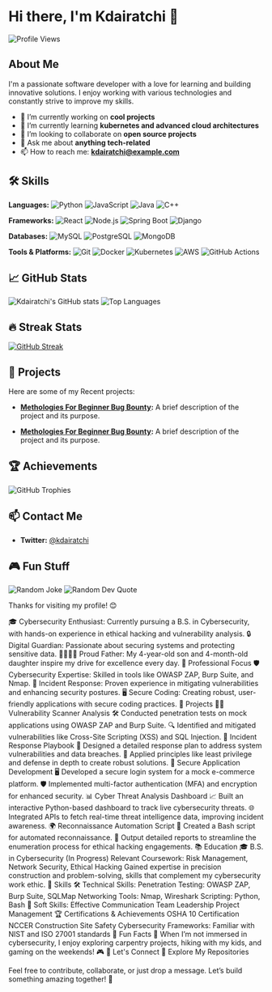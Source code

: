 # Hi there, I'm Kdairatchi 👋

![Profile Views](https://komarev.com/ghpvc/?username=kdairatchi&color=blueviolet)

## About Me
I'm a passionate software developer with a love for learning and building innovative solutions. I enjoy working with various technologies and constantly strive to improve my skills.

- 🔭 I’m currently working on **cool projects**
- 🌱 I’m currently learning **kubernetes and advanced cloud architectures**
- 👯 I’m looking to collaborate on **open source projects**
- 💬 Ask me about **anything tech-related**
- 📫 How to reach me: **kdairatchi@example.com**

## 🛠️ Skills
**Languages:**
![Python](https://img.shields.io/badge/Python-3776AB?style=for-the-badge&logo=python&logoColor=white)
![JavaScript](https://img.shields.io/badge/JavaScript-F7DF1E?style=for-the-badge&logo=javascript&logoColor=black)
![Java](https://img.shields.io/badge/Java-007396?style=for-the-badge&logo=java&logoColor=white)
![C++](https://img.shields.io/badge/C++-00599C?style=for-the-badge&logo=cplusplus&logoColor=white)

**Frameworks:**
![React](https://img.shields.io/badge/React-20232A?style=for-the-badge&logo=react&logoColor=61DAFB)
![Node.js](https://img.shields.io/badge/Node.js-339933?style=for-the-badge&logo=nodedotjs&logoColor=white)
![Spring Boot](https://img.shields.io/badge/Spring%20Boot-6DB33F?style=for-the-badge&logo=springboot&logoColor=white)
![Django](https://img.shields.io/badge/Django-092E20?style=for-the-badge&logo=django&logoColor=white)

**Databases:**
![MySQL](https://img.shields.io/badge/MySQL-4479A1?style=for-the-badge&logo=mysql&logoColor=white)
![PostgreSQL](https://img.shields.io/badge/PostgreSQL-336791?style=for-the-badge&logo=postgresql&logoColor=white)
![MongoDB](https://img.shields.io/badge/MongoDB-47A248?style=for-the-badge&logo=mongodb&logoColor=white)

**Tools & Platforms:**
![Git](https://img.shields.io/badge/Git-F05032?style=for-the-badge&logo=git&logoColor=white)
![Docker](https://img.shields.io/badge/Docker-2496ED?style=for-the-badge&logo=docker&logoColor=white)
![Kubernetes](https://img.shields.io/badge/Kubernetes-326CE5?style=for-the-badge&logo=kubernetes&logoColor=white)
![AWS](https://img.shields.io/badge/AWS-232F3E?style=for-the-badge&logo=amazonaws&logoColor=white)
![GitHub Actions](https://img.shields.io/badge/GitHub%20Actions-2088FF?style=for-the-badge&logo=githubactions&logoColor=white)

## 📈 GitHub Stats
![Kdairatchi's GitHub stats](https://github-readme-stats.vercel.app/api?username=kdairatchi&show_icons=true&theme=radical)
![Top Languages](https://github-readme-stats.vercel.app/api/top-langs/?username=kdairatchi&layout=compact&theme=radical)

## 🔥 Streak Stats
[![GitHub Streak](https://github-readme-streak-stats.herokuapp.com/?user=kdairatchi&theme=radical)](https://git.io/streak-stats)

## 🚀 Projects
Here are some of my Recent projects:
- **[Methologies For Beginner Bug Bounty]([link-to-project](https://kdairatchi.github.io)):** A brief description of the project and its purpose.

- **[Methologies For Beginner Bug Bounty]([link-to-project](https://github.com/kdairatchi/MyBountyOnelines)):** A brief description of the project and its purpose.
## 🏆 Achievements
![GitHub Trophies](https://github-profile-trophy.vercel.app/?username=kdairatchi&theme=radical)

## 📫 Contact Me
- **Twitter:** [@kdairatchi](https://twitter.com/_N0T4H4CKER)

## 🎮 Fun Stuff
![Random Joke](https://readme-jokes.vercel.app/api)
![Random Dev Quote](https://quotes-github-readme.vercel.app/api?type=horizontal&theme=radical)

Thanks for visiting my profile! 😊

🎓 Cybersecurity Enthusiast: Currently pursuing a B.S. in Cybersecurity, with hands-on experience in ethical hacking and vulnerability analysis.
🔒 Digital Guardian: Passionate about securing systems and protecting sensitive data.
👨‍👩‍👧‍👦 Proud Father: My 4-year-old son and 4-month-old daughter inspire my drive for excellence every day.
💼 Professional Focus
🛡️ Cybersecurity Expertise: Skilled in tools like OWASP ZAP, Burp Suite, and Nmap.
🚨 Incident Response: Proven experience in mitigating vulnerabilities and enhancing security postures.
🖥️ Secure Coding: Creating robust, user-friendly applications with secure coding practices.
🚀 Projects
🕵️‍♂️ Vulnerability Scanner Analysis
🛠️ Conducted penetration tests on mock applications using OWASP ZAP and Burp Suite.
🔍 Identified and mitigated vulnerabilities like Cross-Site Scripting (XSS) and SQL Injection.
📒 Incident Response Playbook
🧩 Designed a detailed response plan to address system vulnerabilities and data breaches.
🏰 Applied principles like least privilege and defense in depth to create robust solutions.
🔐 Secure Application Development
🖥️ Developed a secure login system for a mock e-commerce platform.
🛡️ Implemented multi-factor authentication (MFA) and encryption for enhanced security.
📊 Cyber Threat Analysis Dashboard
📈 Built an interactive Python-based dashboard to track live cybersecurity threats.
🌐 Integrated APIs to fetch real-time threat intelligence data, improving incident awareness.
🌍 Reconnaissance Automation Script
🤖 Created a Bash script for automated reconnaissance.
📜 Output detailed reports to streamline the enumeration process for ethical hacking engagements.
📚 Education
🎓 B.S. in Cybersecurity (In Progress)
Relevant Coursework: Risk Management, Network Security, Ethical Hacking
Gained expertise in precision construction and problem-solving, skills that complement my cybersecurity work ethic.
🎯 Skills
🛠️ Technical Skills:
Penetration Testing: OWASP ZAP, Burp Suite, SQLMap
Networking Tools: Nmap, Wireshark
Scripting: Python, Bash
🌟 Soft Skills:
Effective Communication
Team Leadership
Project Management
🏆 Certifications & Achievements
OSHA 10 Certification
NCCER Construction Site Safety
Cybersecurity Frameworks: Familiar with NIST and ISO 27001 standards
🌟 Fun Facts
🌌 When I’m not immersed in cybersecurity, I enjoy exploring carpentry projects, hiking with my kids, and gaming on the weekends! 🎮
🤝 Let's Connect
📂 Explore My Repositories

Feel free to contribute, collaborate, or just drop a message. Let’s build something amazing together! 🚀
<!--
**kdairatchi/kdairatchi** is a ✨ _special_ ✨ repository because its `README.md` (this file) appears on your GitHub profile.

Here are some ideas to get you started:

- 🔭 I’m currently working on ...
- 🌱 I’m currently learning ...
- 👯 I’m looking to collaborate on ...
- 🤔 I’m looking for help with ...
- 💬 Ask me about ...
- 📫 How to reach me: ...
- 😄 Pronouns: ...
- ⚡ Fun fact: ...
-->
